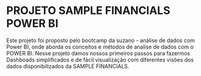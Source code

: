 # PROJETO SAMPLE FINANCIALS POWER BI
Este projeto foi proposto pelo bootcamp da suzano - análise de dados com Power BI, onde aborda os conceitos e métodos de analise de dados com o POWER BI. Nesse projeto damos nossos primeiros passos para fazermos Dashboads simplificados e de fácil visualização com diferentes visões dos dados disponibilizados da SAMPLE FINANCIALS.
